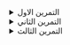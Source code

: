 
<details close>
<summary>التمرين الاول</summary>
<br>

# <p dir="rtl">
فيديوهات الدرس</p>


<p dir="rtl">

* [صنع تطبيق الأفلام](https://youtu.be/qCUJmBjyhQA)
    </p>

<p dir="rtl">

* [إضافة ال struct ](https://youtu.be/Sve75zuEuWc)  
    </p>

# <p dir="rtl">
شرح الدرس (مثال: قواعد الكتابة)</p>



```
struct MoviesStruct: Hashable, Identifiable{
    var moviesName: String
    var movieCast: [String]
    var Images: [String]
    
    var id = UUID()
}
```



---

<p dir="rtl">
<strong>تمرين <a href="https://github.com/kuwaitcodes/ios-cw-20">(github link )</a></strong></p>


<p dir="rtl">
نبي نتعرف عليك اكثر من هذا التمرين</p>


<p dir="rtl">

1.  قم بفتح مشروع جديد في xcode 
    </p>
    <p dir="rtl">

2. قم بعمل شكل مطابق للصفحة الرئيسية المدرجة في العرض
    </p>
    <p dir="rtl">

3. قم بإضافة  ٣ أو اكثر من افلامك بداخل struct خاص بالافلام 
    </p>
    <p dir="rtl">

4. لاتنسى إضافة الصور
    </p>

</details>

<details close>
<summary>التمرين الثاني</summary>
<br>


# <p dir="rtl">
فيديوهات الدرس</p>



    <p dir="rtl">

* [إضافة ملفات للمشروع ](https://youtu.be/VVix8Y_LcIA) 

    </p>
    <p dir="rtl">
    
* [إضافة مجلدات للمشروع](https://youtu.be/oqP5kg7Xe30)  
    </p>

# <p dir="rtl">
شرح الدرس (مثال: قواعد الكتابة)</p>




* تستطيع إضافة ملف جديد بمشروع بالضغط على  command + N 
* ثم تستطيع اختبار نوع الملف (swiftUI view - swift file )


---

<p dir="rtl">
<strong>تمرين <a href="https://github.com/kuwaitcodes/ios-cw-20">(github link )</a></strong></p>


<p dir="rtl">
نبي نتعرف عليك اكثر من هذا التمرين</p>



<p dir="rtl">
1.  قم بإضافة ملف جديد لصفحة التفاصيل 
</p>
<p dir="rtl">
2. قم بتصميم صفحة التفاصيل 
</p>
<p dir="rtl">
3. قم بإضافة ملف إضافي ل movie row 
</p>
<p dir="rtl">
بونص ✨: قم بترتيب تطبيقك اكثر واضف ال struct خاصتك بملف جديد </p>


<p dir="rtl">
بونص ✨:  قم بإضافة مجلدات لمشروعك</p>


</details>

<details close>

<summary>التمرين الثالث</summary>

<br>

# <p dir="rtl">
فيديوهات الدرس</p>




* [شرح ال scroll view](https://youtu.be/gZGBho0XFPY)  

# <p dir="rtl">
شرح الدرس (مثال: قواعد الكتابة)</p>


* نقوم بتغيير اتجاه ال scroll view بهذه الطريقة 

 ```
  ScrollView(.horizontal) {
        …                
     }
```



 


---

<p dir="rtl">
<strong>تمرين <a href="https://github.com/kuwaitcodes/ios-cw-20">(github link )</a></strong></p>


<p dir="rtl">
نبي نتعرف عليك اكثر من هذا التمرين</p>




1.  لإضافة شخصيات الفلم بداخل ال strcut قم بالتالي :

    1. قم بالبحث عن ٢ صور لثلاث شخصيات من الفلم و أضفها بال assets 

    2. قم بتغيير اسم الصورة لاسم الشخصية الصحيح 

    3. قم بإضافة مصفوفة شخصيات بداخل ال struct وثم بداخل كل الافلام خاصتك 

    4. أملأ المصفوفة بأسماء الشخصيات وتأكد بأن تكون مطابقة لأسماء الصور



2. بعد أن تقوم بإضافة الشخصيات قم بالتعديل على صفحة التفاصيل و اضف scroll view 


3. تأكد بأن تقوم بالدوران حول المصفوفة داخل Hstack في ال scroll view 

</details>

